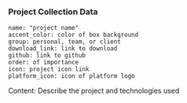 ### Project Collection Data

``` 
name: "project name"
accent_color: color of box background
group: personal, team, or client
download_link: link to download
github: link to github
order: of importance
icon: project icon link
platform_icon: icon of platform logo
```

Content: 
Describe the project and technologies used